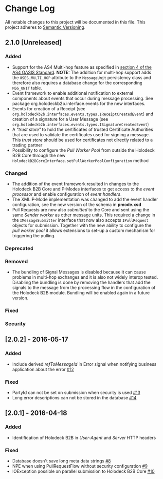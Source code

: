 # Change Log
All notable changes to this project will be documented in this file.
This project adheres to [Semantic Versioning](http://semver.org/).

## 2.1.0 [Unreleased]
### Added
* Support for the AS4 Multi-hop feature as specified in [section 4 of the AS4 OASIS Standard](http://docs.oasis-open.org/ebxml-msg/ebms/v3.0/profiles/AS4-profile/v1.0/os/AS4-profile-v1.0-os.html#__RefHeading__21622_149522555).
**NOTE:** The addition for multi-hop support adds the `USES_MULTI_HOP` attribute to the `MessageUnit` persistency class 
and therefore also requires a database change for the corresponding `MSG_UNIT` table. 
* Event framework to enable additional notification to external components about events that occur during message 
processing. See package org.holodeckb2b.interface.events for the new interfaces. 
* Events for creation of a Receipt (see `org.holodeckb2b.interfaces.events.types.IReceiptCreatedEvent`) and creation of
 a signature for a User Message (see `org.holodeckb2b.interfaces.events.types.ISignatureCreatedEvent`)
* A _"trust store"_ to hold the certificates of trusted Certificate Authorities that are used to validate the certificates
used for signing a message. This _trust store_ should be used for certificates not directly related to a trading partner
* Possibility to configure the _Pull Worker Pool_ from outside the Holodeck B2B Core through the new 
  `HolodeckB2BCoreInterface.setPullWorkerPoolConfiguration` method 

### Changed
* The addition of the event framework resulted in changes to the Holodeck B2B Core and P-Modes interfaces to get access 
    to the _event processor_ and enable configuration of _event handlers_.
* The XML P-Mode implementation was changed to add the event handler configuration, see the new version of the schema in 
    **pmode.xsd**
* Pull Requests are now also _submitted_ to the Core and sent using the same _Sender worker_ as other message units. This 
  required a change in the `IMessageSubmitter` interface that now also accepts `IPullRequest` objects for submission.
  Together with the new ability to configure the _pull worker pool_ it allows extensions to set-up a custom mechanism 
  for triggering the pulling.

### Deprecated 

### Removed 
* The bundling of Signal Messages is disabled because it can cause problems in multi-hop exchanges and it is also not
widely interop tested. Disabling the bundling is done by removing the handlers that add the signals to the message
from the processing flow in the configuration of the Holodeck B2B module. Bundling will be enabled again in a future 
version.

### Fixed 

### Security


## [2.0.2] - 2016-05-17
### Added
* Include derived _refToMessageId_ in Error signal when notifying business application about the error [#12](https://github.com/holodeck-b2b/Holodeck-B2B/issues/12)

### Fixed 
* PartyId can not be set on submission when security is used [#13](https://github.com/holodeck-b2b/Holodeck-B2B/issues/13)
* Long error descriptions can not be stored in the database [#14](https://github.com/holodeck-b2b/Holodeck-B2B/issues/14)


## [2.0.1] - 2016-04-18
### Added
* Identification of Holodeck B2B in _User-Agent_ and _Server_ HTTP headers

### Fixed 
* Database doesn't save long meta data strings [#8](https://github.com/holodeck-b2b/Holodeck-B2B/issues/8)
* NPE when using PullRequestFlow without security configuration [#9](https://github.com/holodeck-b2b/Holodeck-B2B/issues/9)  
* IOException possible on parallel submission to Holodeck B2B Core [#10](https://github.com/holodeck-b2b/Holodeck-B2B/issues/10)

